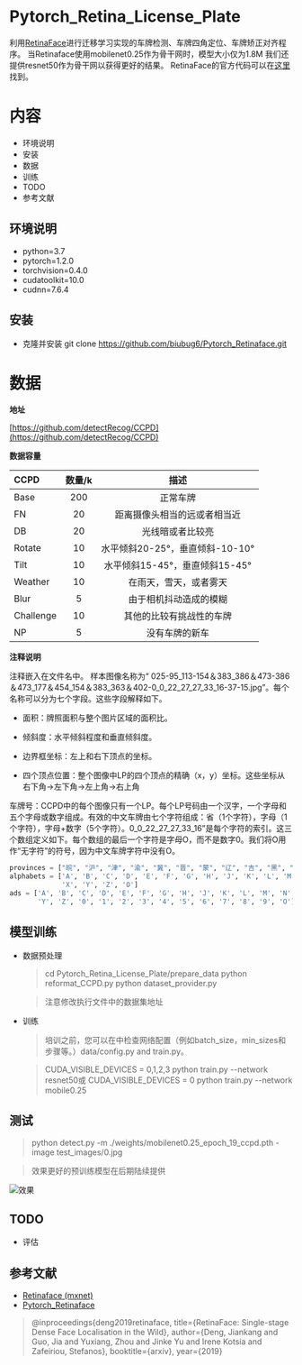 
# Pytorch_Retina_License_Plate
利用[RetinaFace](https://github.com/biubug6/Pytorch_Retinaface)进行迁移学习实现的车牌检测、车牌四角定位、车牌矫正对齐程序。
当Retinaface使用mobilenet0.25作为骨干网时，模型大小仅为1.8M
我们还提供resnet50作为骨干网以获得更好的结果。
RetinaFace的官方代码可以在[这里](https://github.com/deepinsight/insightface/tree/master/RetinaFace)找到。

# 内容
- 环境说明
- 安装
- 数据
- 训练
- TODO
- 参考文献

## 环境说明
- python=3.7
- pytorch=1.2.0 
- torchvision=0.4.0
- cudatoolkit=10.0
- cudnn=7.6.4
## 安装
- 克隆并安装
git clone https://github.com/biubug6/Pytorch_Retinaface.git



# 数据
**地址**

 [https://github.com/detectRecog/CCPD](https://github.com/detectRecog/CCPD)
 
**数据容量**

| CCPD | 数量/k | 描述 |
|:-|:-:|:-:|
| Base | 200 |正常车牌 |
| FN | 20 | 距离摄像头相当的远或者相当近 |
| DB | 20 |光线暗或者比较亮 |
| Rotate  |10 | 水平倾斜20-25°，垂直倾斜-10-10° |
| Tilt  |10 | 水平倾斜15-45°，垂直倾斜15-45° |
| Weather | 10 | 在雨天，雪天，或者雾天 |
| Blur | 5 | 由于相机抖动造成的模糊 |
| Challenge | 10 | 其他的比较有挑战性的车牌 |
| NP | 5  |没有车牌的新车 |

**注释说明**

注释嵌入在文件名中。
样本图像名称为“ 025-95_113-154＆383_386＆473-386＆473_177＆454_154＆383_363＆402-0_0_22_27_27_33_16-37-15.jpg”。每个名称可以分为七个字段。这些字段解释如下。

- 面积：牌照面积与整个图片区域的面积比。

- 倾斜度：水平倾斜程度和垂直倾斜度。

- 边界框坐标：左上和右下顶点的坐标。

- 四个顶点位置：整个图像中LP的四个顶点的精确（x，y）坐标。这些坐标从右下角->左下角->左上角->右上角

车牌号：CCPD中的每个图像只有一个LP。每个LP号码由一个汉字，一个字母和五个字母或数字组成。有效的中文车牌由七个字符组成：省（1个字符），字母（1个字符），字母+数字（5个字符）。0_0_22_27_27_33_16”是每个字符的索引。这三个数组定义如下。每个数组的最后一个字符是字母O，而不是数字0。我们将O用作“无字符”的符号，因为中文车牌字符中没有O。
```python
provinces = ["皖", "沪", "津", "渝", "冀", "晋", "蒙", "辽", "吉", "黑", "苏", "浙", "京", "闽", "赣", "鲁", "豫", "鄂", "湘", "粤", "桂", "琼", "川", "贵", "云", "藏", "陕", "甘", "青", "宁", "新", "警", "学", "O"]
alphabets = ['A', 'B', 'C', 'D', 'E', 'F', 'G', 'H', 'J', 'K', 'L', 'M', 'N', 'P', 'Q', 'R', 'S', 'T', 'U', 'V', 'W',
             'X', 'Y', 'Z', 'O']
ads = ['A', 'B', 'C', 'D', 'E', 'F', 'G', 'H', 'J', 'K', 'L', 'M', 'N', 'P', 'Q', 'R', 'S', 'T', 'U', 'V', 'W', 'X',
       'Y', 'Z', '0', '1', '2', '3', '4', '5', '6', '7', '8', '9', 'O']
```
## 模型训练
- 数据预处理
  >cd Pytorch_Retina_License_Plate/prepare_data
  python reformat_CCPD.py
  python dataset_provider.py
  
  > 注意修改执行文件中的数据集地址
-  训练
  	>培训之前，您可以在中检查网络配置（例如batch_size，min_sizes和步骤等。）data/config.py and train.py。
  
  	>CUDA_VISIBLE_DEVICES = 0,1,2,3 python train.py --network resnet50或
  CUDA_VISIBLE_DEVICES = 0 python train.py --network mobile0.25

## 测试
> python detect.py -m ./weights/mobilenet0.25_epoch_19_ccpd.pth -image test_images/0.jpg

> 效果更好的预训练模型在后期陆续提供

![效果](https://github.com/gm19900510/Pytorch_Retina_License_Plate/blob/master/test1.png)

## TODO
- 评估
## 参考文献

- [Retinaface (mxnet)](https://github.com/deepinsight/insightface/tree/master/RetinaFace)
- [Pytorch_Retinaface](https://github.com/biubug6/Pytorch_Retinaface)
>@inproceedings{deng2019retinaface,
title={RetinaFace: Single-stage Dense Face Localisation in the Wild},
author={Deng, Jiankang and Guo, Jia and Yuxiang, Zhou and Jinke Yu and Irene Kotsia and Zafeiriou, Stefanos},
booktitle={arxiv},
year={2019}

